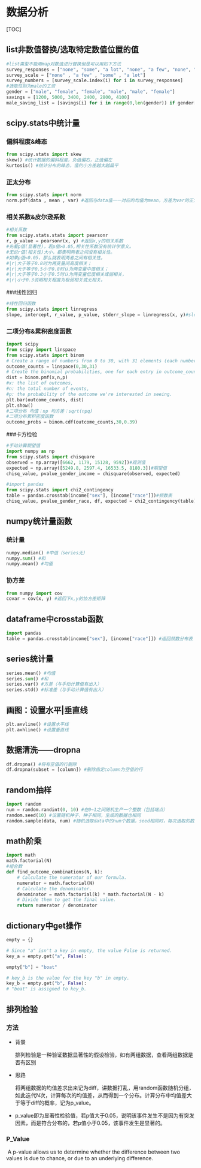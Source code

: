 # 数据分析

[TOC]

## list非数值替换/选取特定数值位置的值

~~~python
#list类型不能用map对数值进行替换但是可以用如下方法
survey_responses = ["none", "some", "a lot", "none", "a few", "none", "none"]
survey_scale = ["none" , "a few" , "some" , "a lot"]
survey_numbers = [survey_scale.index(i) for i in survey_responses]
#选取性别为male的工资
gender = ["male", "female", "female", "male", "male", "female"]
savings = [1200, 5000, 3400, 2400, 2800, 4100]
male_saving_list = [savings[i] for i in range(0,len(gender)) if gender[i] == "male"]
~~~

## scipy.stats中统计量

### 偏斜程度&峰态

~~~python
from scipy.stats import skew
skew() #统计数据的偏斜程度，负值偏右，正值偏左
kurtosis() #统计分布的峰态，值约小方差越大越扁平
~~~

### 正太分布

~~~python
from scipy.stats import norm
norm.pdf(data , mean , var) #返回与data值一一对应的均值为mean，方差为var的正太分布
~~~

### 相关系数&皮尔逊系数

~~~python
#相关系数
from scipy.stats.stats import pearsonr
r, p_value = pearsonr(x, y) #返回x,y的相关系数
#先看p值(显著性)，若p值>0.05,相关性系数没有统计学意义。
#无论r值(相关性)大小，都表明两者之间没有相关性。
#如果p值<0.05，那么就表明两者之间有相关性。
#|r|大于等于0.8时为两变量间高度相关；
#|r|大于等于0.5小于0.8时认为两变量中度相关；
#|r|大于等于0.3小于0.5时认为两变量低度相关或弱相关，
#|r|小于0.3说明相关程度为极弱相关或无相关。
~~~

###线性回归

~~~python
#线性回归函数
from scipy.stats import linregress
slope, intercept, r_value, p_value, stderr_slope = linregress(x, y)#slope为斜率， intercept为截距
~~~

### 二项分布&累积密度函数

~~~python
import scipy
from scipy import linspace
from scipy.stats import binom
# Create a range of numbers from 0 to 30, with 31 elements (each number has one entry).
outcome_counts = linspace(0,30,31)
# Create the binomial probabilities, one for each entry in outcome_counts.
dist = binom.pmf(x,n,p)
#x: the list of outcomes,
#n: the total number of events,
#p: the probability of the outcome we're interested in seeing.
plt.bar(outcome_counts, dist)
plt.show()
#二项分布 均值：np 均方差：sqrt(npq)
#二项分布累积密度函数
outcome_probs = binom.cdf(outcome_counts,30,0.39)
~~~

###卡方检验

~~~python
#手动计算期望值
import numpy as np
from scipy.stats import chisquare
observed = np.array([6662, 1179, 15128, 9592])#观测值
expected = np.array([5249.8, 2597.4, 16533.5, 8180.3])#期望值
chisq_value, pvalue_gender_income = chisquare(observed, expected)

#import pandas
from scipy.stats import chi2_contingency
table = pandas.crosstab(income["sex"], [income["race"]])#频数表
chisq_value, pvalue_gender_race, df, expected = chi2_contingency(table)
~~~



## numpy统计量函数

### 统计量

~~~python
numpy.median() #中值（series无）
numpy.sum() #和
numpy.mean() #均值
~~~

### 协方差

~~~python
from numpy import cov
covar = cov(x, y) #返回下x,y的协方差矩阵
~~~

## dataframe中crosstab函数

~~~python
import pandas
table = pandas.crosstab(income["sex"], [income["race"]]) #返回频数分布表（也可以指定values）
~~~



## series统计量

~~~python
series.mean() #均值
series.sum() #和
series.var() #方差（与手动计算值有出入）
series.std() #标准差（与手动计算值有出入）
~~~



## 画图：设置水平|垂直线

~~~python
plt.axvline() #设置水平线
plt.axhline() #设置垂直线
~~~

## 数据清洗——dropna

~~~python
df.dropna() #将有空值的行删除
df.dropna(subset = [column]) #删除指定column为空值的行
~~~

## random抽样

~~~python
import random
num = random.randint(0, 10) #在0~1之间随机生产一个整数（包括端点）
random.seed(10) #设置随机种子，种子相同，生成的数据也相同
random.sample(data, num) #随机选取data中的num个数据，seed相同时，每次选取的数据也相同
~~~

## math阶乘

~~~python
import math
math.factorial(N) 
#组合数
def find_outcome_combinations(N, k):
    # Calculate the numerator of our formula.
    numerator = math.factorial(N)
    # Calculate the denominator.
    denominator = math.factorial(k) * math.factorial(N - k)
    # Divide them to get the final value.
    return numerator / denominator
~~~

## dictionary中get操作

~~~python
empty = {}

# Since "a" isn't a key in empty, the value False is returned.
key_a = empty.get("a", False):

empty["b"] = "boat"

# key_b is the value for the key "b" in empty.
key_b = empty.get("b", False):
# "boat" is assigned to key_b.
~~~

## 排列检验

### 方法

* 背景

  排列检验是一种验证数据显著性的假设检验，如有两组数据，查看两组数据是否有区别

* 思路

  将两组数据的均值差求出来记为diff，讲数据打乱，用random函数随机分组，如此迭代N次，计算每次的均值差，从而得到一个分布。计算分布中均值差大于等于diff的概率，记为p_value。

* p_value即为显著性检验值，若p值大于0.05，说明该事件发生不是因为有突发因素，而是符合分布的，若p值小于0.05，该事件发生是显著的。

 ### P_Value

​	 A p-value allows us to determine whether the difference between two values is due to chance, or due to an underlying difference.